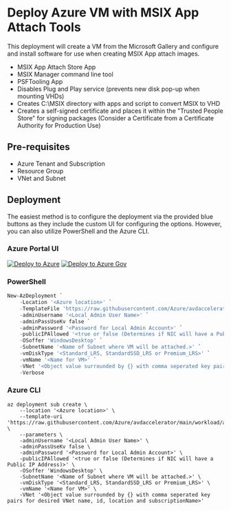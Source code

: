 # Deploy Azure VM with MSIX App Attach Tools
This deployment will create a VM from the Microsoft Gallery and configure and install software for use when creating MSIX App attach images.
- MSIX App Attach Store App
- MSIX Manager command line tool
- PSFTooling App
- Disables Plug and Play service (prevents new disk pop-up when mounting VHDs)
- Creates C:\MSIX directory with apps and script to convert MSIX to VHD
- Creates a self-signed certificate and places it within the "Trusted People Store" for signing packages
  (Consider a Certificate from a Certificate Authority for Production Use)

## Pre-requisites

- Azure Tenant and Subscription
- Resource Group
- VNet and Subnet

## Deployment

The easiest method is to configure the deployment via the provided blue buttons as they include the custom UI for configuring the options.  However, you can also utilize PowerShell and the Azure CLI.

### Azure Portal UI

[![Deploy to Azure](https://aka.ms/deploytoazurebutton)](https://portal.azure.com/#blade/Microsoft_Azure_CreateUIDef/CustomDeploymentBlade/uri/https%3A%2F%2Fraw.githubusercontent.com%2FAzure%2Favdaccelerator%avm-migration%2Fworkload%2Farm%2Fbrownfield%2FdeployAppAttachToolsVM.json/uiFormDefinitionUri/https%3A%2F%2Fraw.githubusercontent.com%2FAzure%2Favdaccelerator%avm-migration%2Fworkload%2Fportal-ui%2Fbrownfield%2FportalUiAppAttachToolsVM.json) [![Deploy to Azure Gov](https://aka.ms/deploytoazuregovbutton)](https://portal.azure.us/#blade/Microsoft_Azure_CreateUIDef/CustomDeploymentBlade/uri/https%3A%2F%2Fraw.githubusercontent.com%2FAzure%2Favdaccelerator%avm-migration%2Fworkload%2Farm%2Fbrownfield%2FdeployAppAttachToolsVM.json/uiFormDefinitionUri/https%3A%2F%2Fraw.githubusercontent.com%2FAzure%2Favdaccelerator%avm-migration%2Fworkload%2Fportal-ui%2Fbrownfield%2FportalUiAppAttachToolsVM.json)

### PowerShell

```powershell
New-AzDeployment `
    -Location '<Azure location>' `
    -TemplateFile 'https://raw.githubusercontent.com/Azure/avdaccelerator/main/workload/arm/brownfield/deployAppAttachToolsVM.json' `
    -adminUsername '<Local Admin User Name>' `
    -adminPassUseKv false `
    -adminPassword '<Password for Local Admin Account>' `
    -publicIPAllowed '<true or false (Determines if NIC will have a Public IP Address)>' `
    -OSoffer 'WindowsDesktop' `
    -SubnetName '<Name of Subnet where VM will be attached.>' `
    -vmDiskType '<Standard_LRS, StandardSSD_LRS or Premium_LRS>' `
    -vmName '<Name for VM>' `
    -VNet '<Object value surrounded by {} with comma seperated key pairs for desired VNet name, id, location and subscriptionName>' `
    -Verbose
```

### Azure CLI

```azurecli
az deployment sub create \
    --location '<Azure location>' \
    --template-uri 'https://raw.githubusercontent.com/Azure/avdaccelerator/main/workload/arm/brownfield/deployAppAttachToolsVM.json' \
    --parameters \
    -adminUsername '<Local Admin User Name>' \
    -adminPassUseKv false \
    -adminPassword '<Password for Local Admin Account>' \
    -publicIPAllowed '<true or false (Determines if NIC will have a Public IP Address)>' \
    -OSoffer 'WindowsDesktop' \
    -SubnetName '<Name of Subnet where VM will be attached.>' \
    -vmDiskType '<Standard_LRS, StandardSSD_LRS or Premium_LRS>' \
    -vmName '<Name for VM>' \
    -VNet '<Object value surrounded by {} with comma seperated key pairs for desired VNet name, id, location and subscriptionName>'
```